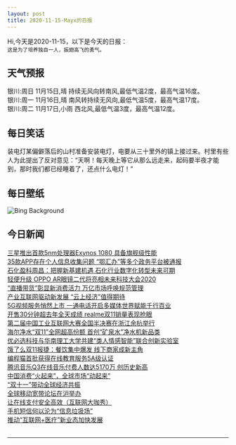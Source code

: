 ```yaml
---
layout: post
title: 2020-11-15-Mayx的日报
---
```


Hi,今天是2020-11-15，以下是今天的日报：<br><small>
这是为了培养独自一人，振翅高飞的勇气。</small><!--more-->
## 天气预报
银川:周日 11月15日,晴 持续无风向转南风,最低气温2度，最高气温16度。<br>银川:周一 11月16日,晴 南风转持续无风向,最低气温5度，最高气温17度。<br>银川:周二 11月17日,小雨 西北风,最低气温3度，最高气温12度。
## 每日笑话
装电灯某偏僻落后的山村准备安装电灯，电要从三十里外的镇上接过来。村里有些人为此提出了反对意见：“天啊！每天晚上等它从那么远走来，起码要半夜才能到，那时我们都已经睡着了，还点什么电灯！”
## 每日壁纸
![Bing Background](https://cn.bing.com/th?id=OHR.DiwaliRangoli_EN-US4850858374_1920x1080.jpg&rf=LaDigue_1920x1080.jpg&pid=hp "Oil lamps being arranged on rangoli designs during Diwali (© Subir Basak/Getty Images)")
## 今日新闻

[三星推出首款5nm处理器Exynos 1080 具备旗舰级性能](http://it.people.com.cn/n1/2020/1113/c1009-31929464.html)   
[35款APP存在个人信息收集问题 “鄂汇办”等多个政务平台被通报](http://it.people.com.cn/n1/2020/1113/c1009-31930596.html)   
[石化盈科周昌：把握新基建机遇 石化行业数字化转型未来可期](http://it.people.com.cn/n1/2020/1113/c1009-31930180.html)   
[轻便升级 OPPO AR眼镜二代将亮相未来科技大会2020](http://it.people.com.cn/n1/2020/1113/c1009-31930225.html)   
[“直播带货”彰显新消费活力 万亿市场呼唤规范管理](http://it.people.com.cn/n1/2020/1112/c1009-31929050.html)   
[产业互联网驱动新发展 “云上经济”值得期待](http://it.people.com.cn/n1/2020/1113/c1009-31929692.html)   
[5G视频服务悄然上市 一通电话开启多媒体世界赋能千行百业](http://it.people.com.cn/n1/2020/1113/c1009-31930174.html)   
[开售30分钟超去年全天成绩 realme双11销量表现抢眼](http://it.people.com.cn/n1/2020/1111/c1009-31927215.html)   
[第二届中国工业互联网大赛全国半决赛在浙江余杭举行](http://it.people.com.cn/n1/2020/1110/c1009-31925955.html)   
[海尔净水“双11”全网超高份额 首创“矿泉水”净水机新品类](http://it.people.com.cn/n1/2020/1113/c1009-31930100.html)   
[优必选科技与华南理工大学共建“类人情感智能”联合创新实验室](http://it.people.com.cn/n1/2020/1113/c1009-31930093.html)   
[饿了么双11报捷：餐饮集中爆发 线下商家成新主角](http://it.people.com.cn/n1/2020/1113/c1009-31930112.html)   
[编程猫首批获得在线教育服务5A级认证](http://it.people.com.cn/n1/2020/1113/c1009-31929525.html)   
[腾讯音乐Q3在线音乐付费人数达5170万 创历史新高](http://it.people.com.cn/n1/2020/1113/c1009-31929544.html)   
[中国消费“火起来”，全球市场“动起来”](http://it.people.com.cn/n1/2020/1113/c1009-31929592.html)   
[“双十一”带动全球经济共振](http://it.people.com.cn/n1/2020/1113/c1009-31929584.html)   
[全球移动宽带论坛在沪举办](http://it.people.com.cn/n1/2020/1113/c1009-31929749.html)   
[让在线支付安全高效（互联网大咖秀）](http://it.people.com.cn/n1/2020/1113/c1009-31929740.html)   
[手机短信何以沦为“信息垃圾场”](http://it.people.com.cn/n1/2020/1113/c1009-31929528.html)   
[推动“互联网+医疗”新业态加快发展](http://it.people.com.cn/n1/2020/1113/c1009-31929723.html)   
<br />

***

<small></small>
